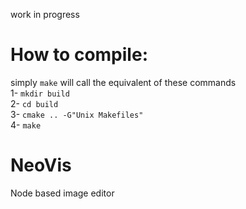 work in progress

# How to compile:  
simply `make` will call the equivalent of these commands   
1- `mkdir build`  
2- `cd build`  
3- `cmake .. -G"Unix Makefiles"`  
4- `make`  

# NeoVis
Node  based image editor
